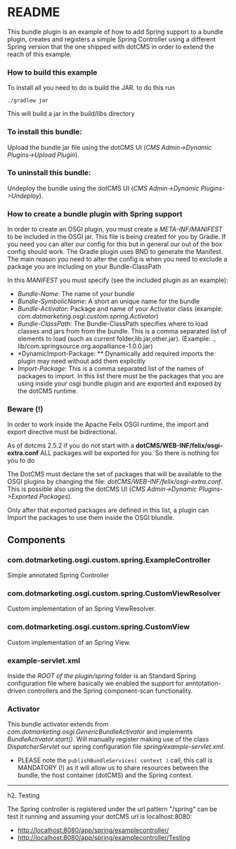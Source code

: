 # README

This bundle plugin is an example of how to add Spring support to a bundle plugin, creates and registers a simple Spring Controller using a different Spring version that the one shipped with dotCMS in order to extend the reach of this example.

### How to build this example

To install all you need to do is build the JAR. to do this run 
```
./gradlew jar
```
This will build a jar in the build/libs directory

### To install this bundle:

Upload the bundle jar file using the dotCMS UI (*CMS Admin->Dynamic Plugins->Upload Plugin*).
	
### To uninstall this bundle:

Undeploy the bundle using the dotCMS UI (*CMS Admin->Dynamic Plugins->Undeploy*).


### How to create a bundle plugin with Spring support

In order to create an OSGI plugin, you must create a *META-INF/MANIFEST* to be included in the OSGI jar.
This file is being created for you by Gradle. If you need you can alter our config for this but in general our out of the box config should work.
The Gradle plugin uses BND to generate the Manifest. The main reason you need to alter the config is when you need to exclude a package you are including on your Bundle-ClassPath

In this *MANIFEST* you must specify (see the included plugin as an example):

* *Bundle-Name*: The name of your bundle
* *Bundle-SymbolicName*: A short an unique name for the bundle
* *Bundle-Activator*: Package and name of your Activator class (example: *com.dotmarketing.osgi.custom.spring.Activator*)
* *Bundle-ClassPath*: The Bundle-ClassPath specifies where to load classes and jars from from the bundle.
This is a comma separated list of elements to load (such as current folder,lib.jar,other.jar). (Example: ., lib/com.springsource.org.aopalliance-1.0.0.jar)
* *DynamicImport-Package: **
Dynamically add required imports the plugin may need without add them explicitly
* *Import-Package*: This is a comma separated list of the names of packages to import. In this list there must be the packages that you are using inside your osgi bundle plugin and are exported and exposed by the dotCMS runtime.


### Beware (!)

In order to work inside the Apache Felix OSGI runtime, the import and export directive must be bidirectional.

As of dotcms 2.5.2 if you do not start with a **dotCMS/WEB-INF/felix/osgi-extra.conf** ALL packages will be exported for you. So there is nothing for you to do

The DotCMS must declare the set of packages that will be available to the OSGI plugins by changing the file: *dotCMS/WEB-INF/felix/osgi-extra.conf*.
This is possible also using the dotCMS UI (*CMS Admin->Dynamic Plugins->Exported Packages*).

Only after that exported packages are defined in this list, a plugin can Import the packages to use them inside the OSGI blundle.


## Components

### com.dotmarketing.osgi.custom.spring.ExampleController

Simple annotated Spring Controller

### com.dotmarketing.osgi.custom.spring.CustomViewResolver

Custom implementation of an Spring ViewResolver.

### com.dotmarketing.osgi.custom.spring.CustomView

Custom implementation of an Spring View.

### example-servlet.xml

Inside the *ROOT of the plugin/spring* folder is an Standard Spring configuration file where basically we enabled the support for anntotation-driven controllers and the Spring component-scan functionality.

### Activator

This bundle activator extends from *com.dotmarketing.osgi.GenericBundleActivator* and implements *BundleActivator.start()*.
Will manually register making use of the class *DispatcherServlet* our spring configuration file *spring/example-servlet.xml*.

* PLEASE note the `publishBundleServices( context )` call, this call is MANDATORY (!) as it will allow us to share resources between the bundle, the host container (dotCMS) and the Spring context.

________________________________________________________________________________________

h2. Testing

The Spring controller is registered under the url pattern "/spring" can be test it running and assuming your dotCMS url is localhost:8080:

* [http://localhost:8080/app/spring/examplecontroller/](http://localhost:8080/app/spring/examplecontroller/)
* [http://localhost:8080/app/spring/examplecontroller/Testing](http://localhost:8080/app/spring/examplecontroller/Testing)
